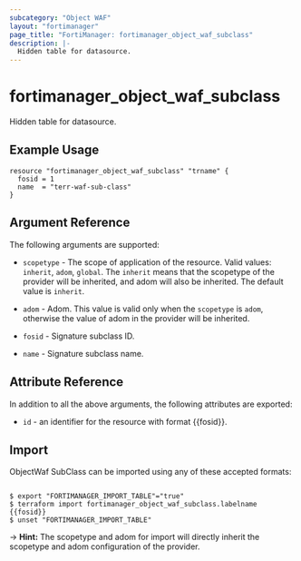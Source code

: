 ```yaml
---
subcategory: "Object WAF"
layout: "fortimanager"
page_title: "FortiManager: fortimanager_object_waf_subclass"
description: |-
  Hidden table for datasource.
---
```


# fortimanager_object_waf_subclass
Hidden table for datasource.

## Example Usage

```hcl
resource "fortimanager_object_waf_subclass" "trname" {
  fosid = 1
  name  = "terr-waf-sub-class"
}
```

## Argument Reference


The following arguments are supported:

* `scopetype` - The scope of application of the resource. Valid values: `inherit`, `adom`, `global`. The `inherit` means that the scopetype of the provider will be inherited, and adom will also be inherited. The default value is `inherit`.
* `adom` - Adom. This value is valid only when the `scopetype` is `adom`, otherwise the value of adom in the provider will be inherited.

* `fosid` - Signature subclass ID.
* `name` - Signature subclass name.


## Attribute Reference

In addition to all the above arguments, the following attributes are exported:
* `id` - an identifier for the resource with format {{fosid}}.

## Import

ObjectWaf SubClass can be imported using any of these accepted formats:
```

$ export "FORTIMANAGER_IMPORT_TABLE"="true"
$ terraform import fortimanager_object_waf_subclass.labelname {{fosid}}
$ unset "FORTIMANAGER_IMPORT_TABLE"
```
-> **Hint:** The scopetype and adom for import will directly inherit the scopetype and adom configuration of the provider.
